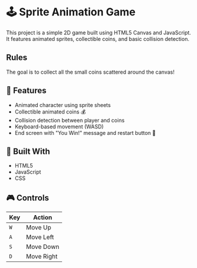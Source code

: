 # 🕹️ Sprite Animation Game

This project is a simple 2D game built using HTML5 Canvas and JavaScript. It features animated sprites, collectible coins, and basic collision detection. 

## Rules
The goal is to collect all the small coins scattered around the canvas!

## 🚀 Features

- Animated character using sprite sheets
- Collectible animated coins 💰 
- Collision detection between player and coins
- Keyboard-based movement (WASD)
- End screen with "You Win!" message and restart button 🎉

## 🧱 Built With

- HTML5
- JavaScript
- CSS

## 🎮 Controls

| Key | Action       |
|-----|--------------|
| `W` | Move Up      |
| `A` | Move Left    |
| `S` | Move Down    |
| `D` | Move Right   |

